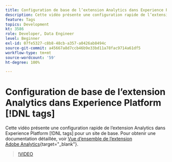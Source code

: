 ```yaml
---
title: Configuration de base de l’extension Analytics dans Experience Platform  [!DNL tags]
description: Cette vidéo présente une configuration rapide de l’extension Analytics dans Experience Platform  [!DNL tags]  pour un site de base.
feature: Tags
topics: Development
kt: 3586
role: Developer, Data Engineer
level: Beginner
exl-id: 07fe5327-c8b8-48cb-a357-a0426ab8494c
source-git-commit: a45667a8d7ccb46b9e33bd11a78fac9714a61df5
workflow-type: tm+mt
source-wordcount: '59'
ht-degree: 100%

---
```


# Configuration de base de l’extension Analytics dans Experience Platform [!DNL tags]

Cette vidéo présente une configuration rapide de l’extension Analytics dans Experience Platform [!DNL tags] pour un site de base. Pour obtenir une documentation détaillée, voir [Vue d’ensemble de l’extension Adobe Analytics](https://experienceleague.adobe.com/docs/experience-platform/tags/extensions/client/analytics/overview.html?lang=fr){target="_blank"}.

>[!VIDEO](https://video.tv.adobe.com/v/28751/?quality=12&learn=on)
